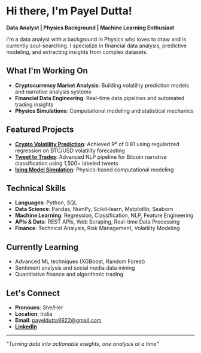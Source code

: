 # Hi there, I'm Payel Dutta! 

**Data Analyst | Physics Background | Machine Learning Enthusiast**

I'm a data analyst with a background in Physics who loves to draw and is currently soul-searching. I specialize in financial data analysis, predictive modeling, and extracting insights from complex datasets.

##  What I'm Working On
- **Cryptocurrency Market Analysis**: Building volatility prediction models and narrative analysis systems
- **Financial Data Engineering**: Real-time data pipelines and automated trading insights
- **Physics Simulations**: Computational modeling and statistical mechanics

##  Featured Projects
- **[Crypto Volatility Prediction](https://github.com/d-payel/crypto_volatility_prediction)**: Achieved R² of 0.81 using regularized regression on BTC/USD volatility forecasting
- **[Tweet to Trades](https://github.com/d-payel/tweet_to_trades)**: Advanced NLP pipeline for Bitcoin narrative classification using 1,500+ labeled tweets
- **[Ising Model Simulation](https://github.com/d-payel/Ising-Model-Simulation)**: Physics-based computational modeling

##  Technical Skills
- **Languages**: Python, SQL
- **Data Science**: Pandas, NumPy, Scikit-learn, Matplotlib, Seaborn
- **Machine Learning**: Regression, Classification, NLP, Feature Engineering
- **APIs & Data**: REST APIs, Web Scraping, Real-time Data Processing
- **Finance**: Technical Analysis, Risk Management, Volatility Modeling

##  Currently Learning
- Advanced ML techniques (XGBoost, Random Forest)
- Sentiment analysis and social media data mining
- Quantitative finance and algorithmic trading

##  Let's Connect
- **Pronouns**: She/Her
- **Location**: India
- **Email**: payeldutta9922@gmail.com
- **[LinkedIn](https://www.linkedin.com/in/payel-dutta-501bbb219)**

---
*"Turning data into actionable insights, one analysis at a time"*

